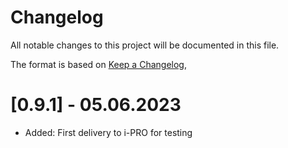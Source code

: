 # Changelog

All notable changes to this project will be documented in this file.

The format is based on [Keep a Changelog](https://keepachangelog.com/en/1.0.0/),

# [0.9.1] - 05.06.2023

- Added: First delivery to i-PRO for testing
